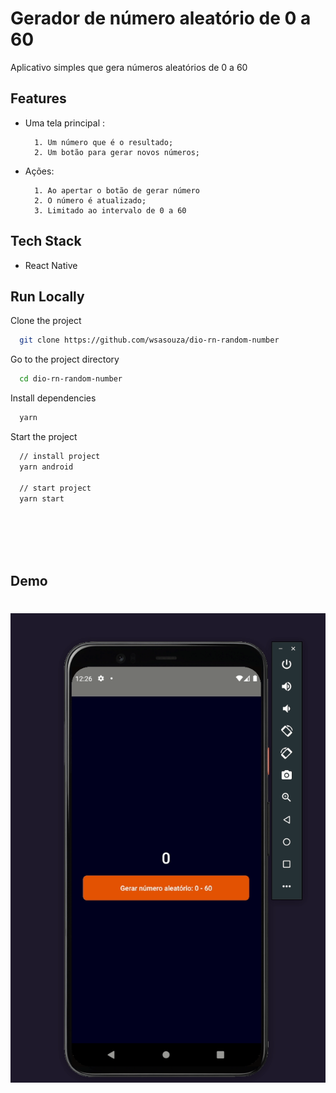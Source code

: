 
# Gerador de número aleatório de 0 a 60

Aplicativo simples que gera números aleatórios de 0 a 60




## Features

- Uma tela principal :
    
        1. Um número que é o resultado;
        2. Um botão para gerar novos números;
       
- Ações:

        1. Ao apertar o botão de gerar número
        2. O número é atualizado;
        3. Limitado ao intervalo de 0 a 60          




## Tech Stack

- React Native



## Run Locally

Clone the project

```bash
  git clone https://github.com/wsasouza/dio-rn-random-number
```

Go to the project directory

```bash
  cd dio-rn-random-number
```

Install dependencies

```bash
  yarn
```

Start the project

```bash
  // install project
  yarn android
  
  // start project
  yarn start 
```


<br>
<br>
<br>
<br>

## Demo

<h1 align="center">
  <img alt="RandomNumber " title="#RandomNumber  " src="./src/assets/dio-eduzz-rn-project-03.gif" />
</h1>